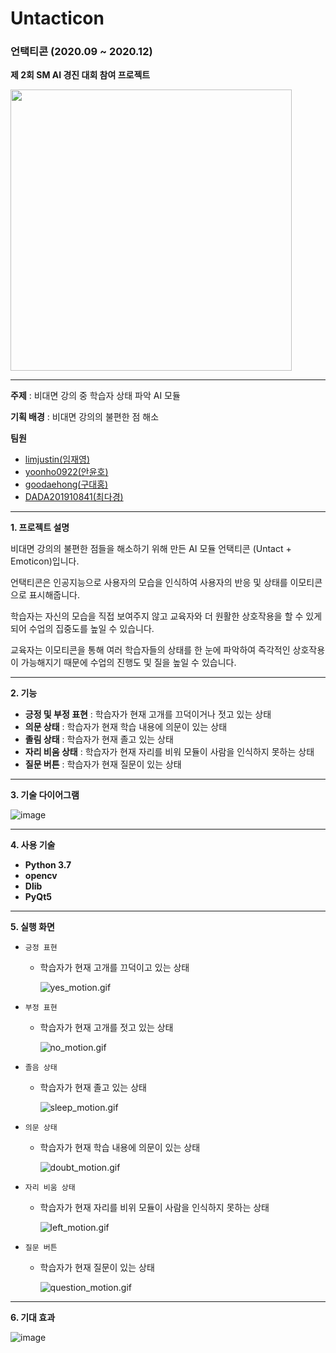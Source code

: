 # Untacticon

### 언택티콘 (2020.09 ~ 2020.12)

**제 2회 SM AI 경진 대회 참여 프로젝트**

<img src = "https://user-images.githubusercontent.com/55044278/100981443-29eba480-358a-11eb-8723-9309025aaa73.jpg" height = "450px">

----------

**주제** : 비대면 강의 중 학습자 상태 파악 AI 모듈

**기획 배경** : 비대면 강의의 불편한 점 해소

**팀원**

- [limjustin(임재영)](https://github.com/limjustin)
- [yoonho0922(안윤호)](https://github.com/yoonho0922)
- [goodaehong(구대홍)](https://github.com/goodaehong)
- [DADA201910841(최다경)](https://github.com/DADA201910841)

----------

**1. 프로젝트 설명**

비대면 강의의 불편한 점들을 해소하기 위해 만든 AI 모듈 언택티콘 (Untact + Emoticon)입니다.  

언택티콘은 인공지능으로 사용자의 모습을 인식하여 사용자의 반응 및 상태를 이모티콘으로 표시해줍니다.  

학습자는 자신의 모습을 직접 보여주지 않고 교육자와 더 원활한 상호작용을 할 수 있게 되어 수업의 집중도를 높일 수 있습니다.

교육자는 이모티콘을 통해 여러 학습자들의 상태를 한 눈에 파악하여 즉각적인 상호작용이 가능해지기 때문에 수업의 진행도 및 질을 높일 수 있습니다.  

----------

**2. 기능**

- **긍정 및 부정 표현** : 학습자가 현재 고개를 끄덕이거나 젓고 있는 상태
- **의문 상태** : 학습자가 현재 학습 내용에 의문이 있는 상태
- **졸림 상태** : 학습자가 현재 졸고 있는 상태
- **자리 비움 상태** : 학습자가 현재 자리를 비워 모듈이 사람을 인식하지 못하는 상태
- **질문 버튼** : 학습자가 현재 질문이 있는 상태

----------

**3. 기술 다이어그램**

![image](https://user-images.githubusercontent.com/55044278/100983892-4806d400-358d-11eb-8e0c-2008391b8b5b.png)

----------

**4. 사용 기술**

- **Python 3.7**
- **opencv**
- **Dlib**
- **PyQt5**


----------

**5. 실행 화면**

- ```긍정 표현```

  - 학습자가 현재 고개를 끄덕이고 있는 상태

    ![yes_motion.gif](https://github.com/yoonho0922/Untacticon/blob/master/readme_util/yes_motion.gif?raw=true)

- ```부정 표현```

  - 학습자가 현재 고개를 젓고 있는 상태

    ![no_motion.gif](https://github.com/yoonho0922/Untacticon/blob/master/readme_util/no_motion.gif?raw=true)

- ```졸음 상태```

  - 학습자가 현재 졸고 있는 상태

    ![sleep_motion.gif](https://github.com/yoonho0922/Untacticon/blob/master/readme_util/sleep_motion.gif?raw=true)

- ```의문 상태```

  - 학습자가 현재 학습 내용에 의문이 있는 상태

    ![doubt_motion.gif](https://github.com/yoonho0922/Untacticon/blob/master/readme_util/doubt_motion.gif?raw=true)

- ```자리 비움 상태```

  - 학습자가 현재 자리를 비위 모듈이 사람을 인식하지 못하는 상태

    ![left_motion.gif](https://github.com/yoonho0922/Untacticon/blob/master/readme_util/left_motion.gif?raw=true)

- ```질문 버튼```

  - 학습자가 현재 질문이 있는 상태

    ![question_motion.gif](https://github.com/yoonho0922/Untacticon/blob/master/readme_util/question_motion.gif?raw=true)

----------

**6. 기대 효과**

![image](https://user-images.githubusercontent.com/55044278/100985320-2f97b900-358f-11eb-8be6-ad5955710d16.png)
